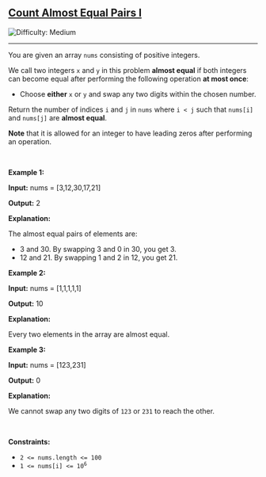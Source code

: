 <h2><a href="https://leetcode.com/problems/count-almost-equal-pairs-i">Count Almost Equal Pairs I</a></h2> <img src='https://img.shields.io/badge/Difficulty-Medium-orange' alt='Difficulty: Medium' /><hr><p>You are given an array <code>nums</code> consisting of positive integers.</p>

<p>We call two integers <code>x</code> and <code>y</code> in this problem <strong>almost equal</strong> if both integers can become equal after performing the following operation <strong>at most once</strong>:</p>

<ul>
	<li>Choose <strong>either</strong> <code>x</code> or <code>y</code> and swap any two digits within the chosen number.</li>
</ul>

<p>Return the number of indices <code>i</code> and <code>j</code> in <code>nums</code> where <code>i &lt; j</code> such that <code>nums[i]</code> and <code>nums[j]</code> are <strong>almost equal</strong>.</p>

<p><strong>Note</strong> that it is allowed for an integer to have leading zeros after performing an operation.</p>

<p>&nbsp;</p>
<p><strong class="example">Example 1:</strong></p>

<div class="example-block">
<p><strong>Input:</strong> <span class="example-io">nums = [3,12,30,17,21]</span></p>

<p><strong>Output:</strong> <span class="example-io">2</span></p>

<p><strong>Explanation:</strong></p>

<p>The almost equal pairs of elements are:</p>

<ul>
	<li>3 and 30. By swapping 3 and 0 in 30, you get 3.</li>
	<li>12 and 21. By swapping 1 and 2 in 12, you get 21.</li>
</ul>
</div>

<p><strong class="example">Example 2:</strong></p>

<div class="example-block">
<p><strong>Input:</strong> <span class="example-io">nums = [1,1,1,1,1]</span></p>

<p><strong>Output:</strong> <span class="example-io">10</span></p>

<p><strong>Explanation:</strong></p>

<p>Every two elements in the array are almost equal.</p>
</div>

<p><strong class="example">Example 3:</strong></p>

<div class="example-block">
<p><strong>Input:</strong> <span class="example-io">nums = [123,231]</span></p>

<p><strong>Output:</strong> <span class="example-io">0</span></p>

<p><strong>Explanation:</strong></p>

<p>We cannot swap any two digits of <code>123</code> or <code>231</code> to reach the other.</p>
</div>

<p>&nbsp;</p>
<p><strong>Constraints:</strong></p>

<ul>
	<li><code>2 &lt;= nums.length &lt;= 100</code></li>
	<li><code>1 &lt;= nums[i] &lt;= 10<sup>6</sup></code></li>
</ul>
